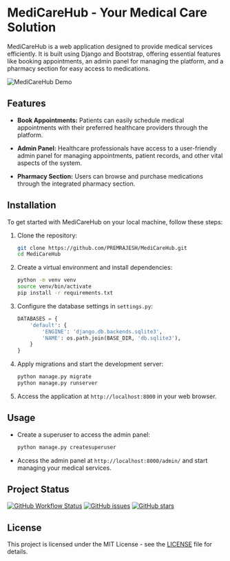 # MediCareHub - Your Medical Care Solution

MediCareHub is a web application designed to provide medical services efficiently. It is built using Django and Bootstrap, offering essential features like booking appointments, an admin panel for managing the platform, and a pharmacy section for easy access to medications.

![MediCareHub Demo](demo.gif)

## Features

- **Book Appointments:** Patients can easily schedule medical appointments with their preferred healthcare providers through the platform.

- **Admin Panel:** Healthcare professionals have access to a user-friendly admin panel for managing appointments, patient records, and other vital aspects of the system.

- **Pharmacy Section:** Users can browse and purchase medications through the integrated pharmacy section.

## Installation

To get started with MediCareHub on your local machine, follow these steps:

1. Clone the repository:

   ```bash
   git clone https://github.com/PREMRAJESH/MediCareHub.git
   cd MediCareHub
   ```

2. Create a virtual environment and install dependencies:

   ```bash
   python -m venv venv
   source venv/bin/activate
   pip install -r requirements.txt
   ```

3. Configure the database settings in `settings.py`:

   ```python
   DATABASES = {
       'default': {
           'ENGINE': 'django.db.backends.sqlite3',
           'NAME': os.path.join(BASE_DIR, 'db.sqlite3'),
       }
   }
   ```

4. Apply migrations and start the development server:

   ```bash
   python manage.py migrate
   python manage.py runserver
   ```

5. Access the application at `http://localhost:8000` in your web browser.

## Usage

- Create a superuser to access the admin panel:

  ```bash
  python manage.py createsuperuser
  ```

- Access the admin panel at `http://localhost:8000/admin/` and start managing your medical services.

## Project Status

[![GitHub Workflow Status](https://img.shields.io/github/workflow/status/PREMRAJESH/MediCareHub/CI)](https://github.com/PREMRAJESH/MediCareHub/actions)
[![GitHub issues](https://img.shields.io/github/issues/PREMRAJESH/MediCareHub)](https://github.com/PREMRAJESH/MediCareHub/issues)
[![GitHub stars](https://img.shields.io/github/stars/PREMRAJESH/MediCareHub)](https://github.com/PREMRAJESH/MediCareHub/stargazers)

## License

This project is licensed under the MIT License - see the [LICENSE](LICENSE) file for details.
